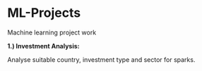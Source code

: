 # ML-Projects
Machine learning project work

**1.) Investment Analysis:**

Analyse suitable country, investment type and sector for sparks.
